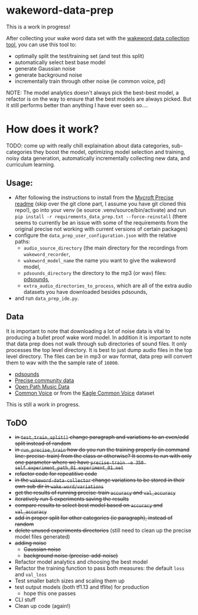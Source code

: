# wakeword-data-prep
This is a work in progress! 

After collecting your wake word data set with the [wakeword data collection tool](https://github.com/AmateurAcademic/wakeword-recorder-py), you can use this tool to:
* optimally split the test/training set (and test this split)
* automatically select best base model
* generate Gaussian noise
* generate background noise
* incrementally train through other noise (ie common voice, pd)

NOTE: The model analytics doesn't always pick the best-best model, a refactor is on the way to ensure that the best models are always picked. But it still performs better than anything I have ever seen so....

# How does it work?
TODO: come up with really chill explaination about data categories, sub-categories they boost the model, optimizing model selection and training, noisy data generation, automatically incrementally collecting new data, and curriculum learning. 

## Usage: 
* After following the instructions to install from the [Mycroft Precise readme](https://github.com/secretsauceai/precise-wakeword-model-maker#source-install) (skip over the git clone part, I assume you have git cloned this repo!), go into your venv (ie source .venv/source/bin/activate) and run `pip install -r requirements_data_prep.txt --force-reinstall` (there seems to currently be an issue with some of the requirements from the original precise not working with current versions of certain packages)
* configure the  `data_prep_user_configuration.json` with the relative paths: 
	* `audio_source_directory` (the main directory for the recordings from `wakeword_recorder`, 
	* `wakeword_model_name` the name you want to give the wakeword model,
    * `pdsounds_directory` the directory to the mp3 (or wav) files: [pdsounds](http://pdsounds.tuxfamily.org/),
	* `extra_audio_directories_to_process`, which are all of the extra audio datasets you have downloaded besides pdsounds,
* and run `data_prep_ide.py`. 

##  Data
It is important to note that downloading a lot of noise data is vital to producing a bullet proof wake word model. In addition it is important to note that data prep does not walk through sub directories of sound files. It only processes the top level directory. It is best to just dump audio files in the top level directory. The files can be in mp3 or wav format, data prep will convert them to wav with the the sample rate of `16000`.
* [pdsounds](http://pdsounds.tuxfamily.org/)
* [Precise community data](https://github.com/MycroftAI/Precise-Community-Data)
* [Open Path Music Data](https://archive.org/download/OpenPathMusic44V5/OpenPathMusic44V5.zip)
* [Common Voice](https://commonvoice.mozilla.org/en/datasets/) or from the [Kagle Common Voice](https://www.kaggle.com/mozillaorg/common-voice) dataset

This is still a work in progress. 


## ToDO
* ~~in `test_train_split()` change paragraph and variations to an even/odd split instead of random~~
* ~~in `run_precise_train` how do you run the training properly (in command line: precise-train) from the class or otherwise? It seems to run with only one parameter where we have `precise-train -e 350 self.experiment_path_01 experiment_01.net`~~
* ~~refactor code for repeatitive code~~
* ~~in the `wakeword-data-collector` change variations to be stored in their own sub dir in `wake-word/variations`~~
* ~~get the results of running precise-train `accuracy` and `val_accuracy`~~
* ~~iteratively run 5 experiments saving the results~~
* ~~compare results to select best model based on `accuracy` and `val_accuracy`~~
* ~~add in proper split for other categories (ie paragraph), instead of random~~
* ~~delete unused experiments directories~~ (still need to clean up the precise model files generated)
* ~~adding noise~~
    * ~~Gaussian noise~~
    * ~~background noise (precise-add-noise)~~
* Refactor model analytics and choosing the best model
* Refactor the training function to pass both measures: the default `loss` and `val_loss`
* Test smaller batch sizes and scaling them up
* test output models (both tf1.13 and tflite) for production
   * hope this one passes 
* CLI stuff
* Clean up code (again!)
